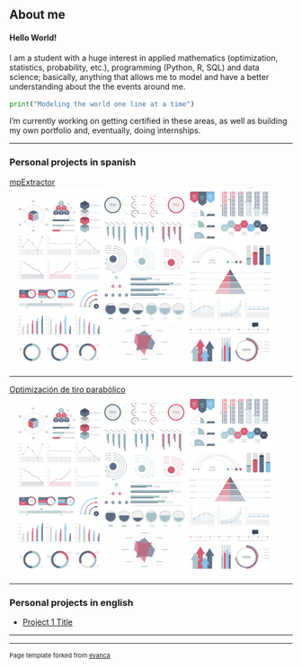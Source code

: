 ## About me

#### Hello World!

I am a student with a huge interest in applied mathematics (optimization, statistics, probability, etc.), programming (Python, R, SQL) and data science; basically, anything that allows me to model and have a better understanding about the the events around me.

``` python
print("Modeling the world one line at a time")
```

I’m currently working on getting certified in these areas, as well as building my own portfolio and, eventually, doing internships.

---

### Personal projects in spanish

[mpExtractor](/sample_page)
<img src="images/dummy_thumbnail.jpg?raw=true"/>

---
[Optimización de tiro parabólico](/pdf/sample_presentation.pdf)
<img src="images/dummy_thumbnail.jpg?raw=true"/>

---

### Personal projects in english

- [Project 1 Title](http://example.com/)

---




---
<p style="font-size:11px">Page template forked from <a href="https://github.com/evanca/quick-portfolio">evanca</a></p>
<!-- Remove above link if you don't want to attibute -->
